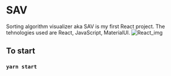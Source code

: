 # SAV
Sorting algorithm visualizer aka SAV is my first React project. The tehnologies used are React, JavaScript, MaterialUI.
![React_img]('https://w7.pngwing.com/pngs/452/495/png-transparent-react-javascript-angularjs-ionic-github-text-logo-symmetry.png')

## To start

### `yarn start`

